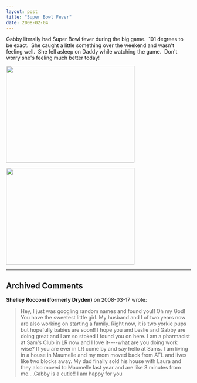 ```yaml
---
layout: post
title: "Super Bowl Fever"
date: 2008-02-04
---
```


<p>Gabby literally had Super Bowl fever during the big game.  101 degrees to be exact.  She caught a little something over the weekend and wasn't feeling well.  She fell asleep on Daddy while watching the game.  Don't worry she's feeling much better today!</p>
<p><img height="263" alt="" src="http://www.thepaladinos.com/Portals/thepaladinos/Blog/Files/1/76/P1020134%20(Custom).JPG" width="350"/></p>
<p><img height="263" alt="" src="http://www.thepaladinos.com/Portals/thepaladinos/Blog/Files/1/76/P1020133 (Custom).JPG " width="350"/></p>


---

## Archived Comments

**Shelley Rocconi  (formerly Dryden)** on 2008-03-17 wrote:

> Hey, I just was googling random names and found you!! Oh my God! You have the sweetest little girl. My husband and I of two years now are also working on starting a family. Right now, it is two yorkie pups but hopefully babies are soon!! I hope you and Leslie and Gabby are doing great and I am so stoked I found you on here. I am a pharmacist at Sam's Club in LR now and I love it----what are you doing work wise? If you are ever in LR come by and say hello at Sams. I am living in a house in Maumelle and my mom moved back from ATL and lives like two blocks away. My dad finally sold his house with Laura and they also moved to Maumelle last year and are like 3 minutes from me....Gabby is a cutie!! I am happy for you
